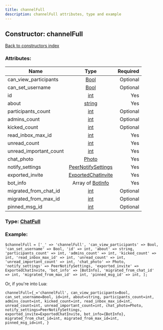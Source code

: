 ```yaml
---
title: channelFull
description: channelFull attributes, type and example
---
```

## Constructor: channelFull  
[Back to constructors index](index.md)



### Attributes:

| Name     |    Type       | Required |
|----------|:-------------:|---------:|
|can\_view\_participants|[Bool](../types/Bool.md) | Optional|
|can\_set\_username|[Bool](../types/Bool.md) | Optional|
|id|[int](../types/int.md) | Yes|
|about|[string](../types/string.md) | Yes|
|participants\_count|[int](../types/int.md) | Optional|
|admins\_count|[int](../types/int.md) | Optional|
|kicked\_count|[int](../types/int.md) | Optional|
|read\_inbox\_max\_id|[int](../types/int.md) | Yes|
|unread\_count|[int](../types/int.md) | Yes|
|unread\_important\_count|[int](../types/int.md) | Yes|
|chat\_photo|[Photo](../types/Photo.md) | Yes|
|notify\_settings|[PeerNotifySettings](../types/PeerNotifySettings.md) | Yes|
|exported\_invite|[ExportedChatInvite](../types/ExportedChatInvite.md) | Yes|
|bot\_info|Array of [BotInfo](../types/BotInfo.md) | Yes|
|migrated\_from\_chat\_id|[int](../types/int.md) | Optional|
|migrated\_from\_max\_id|[int](../types/int.md) | Optional|
|pinned\_msg\_id|[int](../types/int.md) | Optional|



### Type: [ChatFull](../types/ChatFull.md)


### Example:

```
$channelFull = ['_' => 'channelFull', 'can_view_participants' => Bool, 'can_set_username' => Bool, 'id' => int, 'about' => string, 'participants_count' => int, 'admins_count' => int, 'kicked_count' => int, 'read_inbox_max_id' => int, 'unread_count' => int, 'unread_important_count' => int, 'chat_photo' => Photo, 'notify_settings' => PeerNotifySettings, 'exported_invite' => ExportedChatInvite, 'bot_info' => [BotInfo], 'migrated_from_chat_id' => int, 'migrated_from_max_id' => int, 'pinned_msg_id' => int, ];
```  

Or, if you're into Lua:  


```
channelFull={_='channelFull', can_view_participants=Bool, can_set_username=Bool, id=int, about=string, participants_count=int, admins_count=int, kicked_count=int, read_inbox_max_id=int, unread_count=int, unread_important_count=int, chat_photo=Photo, notify_settings=PeerNotifySettings, exported_invite=ExportedChatInvite, bot_info={BotInfo}, migrated_from_chat_id=int, migrated_from_max_id=int, pinned_msg_id=int, }

```



